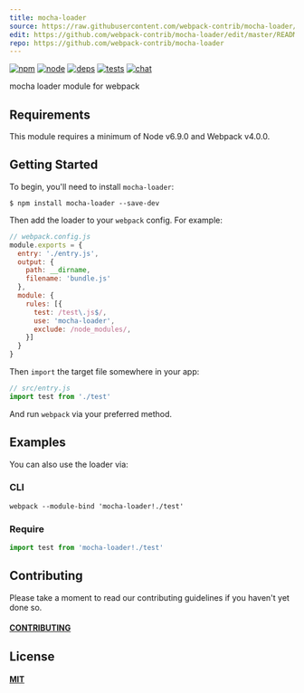 ```yaml
---
title: mocha-loader
source: https://raw.githubusercontent.com/webpack-contrib/mocha-loader/master/README.md
edit: https://github.com/webpack-contrib/mocha-loader/edit/master/README.md
repo: https://github.com/webpack-contrib/mocha-loader
---
```



[![npm][npm]][npm-url]
[![node][node]][node-url]
[![deps][deps]][deps-url]
[![tests][tests]][tests-url]
[![chat][chat]][chat-url]



mocha loader module for webpack

## Requirements

This module requires a minimum of Node v6.9.0 and Webpack v4.0.0.

## Getting Started

To begin, you'll need to install `mocha-loader`:

```console
$ npm install mocha-loader --save-dev
```

Then add the loader to your `webpack` config. For example:

```js
// webpack.config.js
module.exports = {
  entry: './entry.js',
  output: {
    path: __dirname,
    filename: 'bundle.js'
  },
  module: {
    rules: [{
      test: /test\.js$/,
      use: 'mocha-loader',
      exclude: /node_modules/,
    }]
  }
}
```

Then `import` the target file somewhere in your app:

```js
// src/entry.js
import test from './test'
```

And run `webpack` via your preferred method.

## Examples

You can also use the loader via:

### CLI

```console
webpack --module-bind 'mocha-loader!./test'
```

### Require

```js
import test from 'mocha-loader!./test'
```

## Contributing

Please take a moment to read our contributing guidelines if you haven't yet done so.

#### [CONTRIBUTING](./.github/CONTRIBUTING)

## License

#### [MIT](./LICENSE)

[npm]: https://img.shields.io/npm/v/mocha-loader.svg
[npm-url]: https://npmjs.com/package/mocha-loader

[node]: https://img.shields.io/node/v/mocha-loader.svg
[node-url]: https://nodejs.org

[deps]: https://david-dm.org/webpack-contrib/mocha-loader.svg
[deps-url]: https://david-dm.org/webpack-contrib/mocha-loader

[tests]: 	https://img.shields.io/circleci/project/github/webpack-contrib/mocha-loader.svg
[tests-url]: https://circleci.com/gh/webpack-contrib/mocha-loader

[cover]: https://codecov.io/gh/webpack-contrib/mocha-loader/branch/master/graph/badge.svg
[cover-url]: https://codecov.io/gh/webpack-contrib/mocha-loader

[chat]: https://img.shields.io/badge/gitter-webpack%2Fwebpack-brightgreen.svg
[chat-url]: https://gitter.im/webpack/webpack